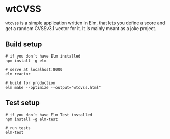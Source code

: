 # wtCVSS

`wtcvss` is a simple application written in Elm, that lets you define a score and get a random CVSSv3.1 vector for it. It is mainly meant as a joke project.

## Build setup

```shell
# if you don’t have Elm installed
npm install -g elm

# serve at localhost:8000
elm reactor

# build for production
elm make --optimize --output="wtcvss.html"
```

## Test setup

```shell
# if you don’t have Elm Test installed
npm install -g elm-test

# run tests
elm-test
```

